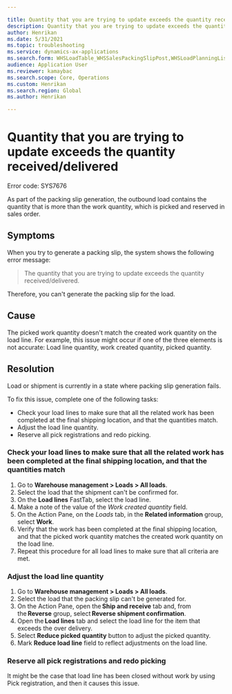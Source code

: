 ```yaml
---

title: Quantity that you are trying to update exceeds the quantity received/delivered.
description: Quantity that you are trying to update exceeds the quantity received/delivered.
author: Henrikan
ms.date: 5/31/2021
ms.topic: troubleshooting
ms.service: dynamics-ax-applications
ms.search.form: WHSLoadTable_WHSSalesPackingSlipPost,WHSLoadPlanningListPage_WHSSalesPackingSlipPost,WHSLoadPlanningWorkbench_WHSSalesPackingSlipPost
audience: Application User
ms.reviewer: kamaybac
ms.search.scope: Core, Operations
ms.custom: Henrikan
ms.search.region: Global
ms.author: Henrikan

---
```


# Quantity that you are trying to update exceeds the quantity received/delivered

Error code: SYS7676

As part of the packing slip generation, the outbound load contains the quantity that is more than the work quantity, which is picked and reserved in sales order.

## Symptoms

When you try to generate a packing slip, the system shows the following error message:

> The quantity that you are trying to update exceeds the quantity received/delivered.

Therefore, you can't generate the packing slip for the load.

## Cause

The picked work quantity doesn't match the created work quantity on the load line. For example, this issue might occur if one of the three elements is not accurate: Load line quantity, work created quantity, picked quantity.

## Resolution

Load or shipment is currently in a state where packing slip generation fails. 

To fix this issue, complete one of the following tasks:

- Check your load lines to make sure that all the related work has been completed at the final shipping location, and that the quantities match.
- Adjust the load line quantity.
- Reserve all pick registrations and redo picking.

### Check your load lines to make sure that all the related work has been completed at the final shipping location, and that the quantities match

1. Go to **Warehouse management \> Loads \> All loads**.
1. Select the load that the shipment can't be confirmed for.
1. On the **Load lines** FastTab, select the load line.
1. Make a note of the value of the *Work created quantity* field.
1. On the Action Pane, on the *Loads* tab, in the **Related information** group, select **Work**.
1. Verify that the work has been completed at the final shipping location, and that the picked work quantity matches the created work quantity on the load line.
1. Repeat this procedure for all load lines to make sure that all criteria are met.

### Adjust the load line quantity  

1. Go to **Warehouse management \> Loads \> All loads**. 
1. Select the load that  the packing slip can't be generated for.
1. On the Action Pane, open the **Ship and receive** tab and, from the **Reverse** group, select **Reverse shipment confirmation**.
1. Open the **Load lines** tab and select the load line for the item that exceeds the over delivery.
1. Select **Reduce picked quantity** button to adjust the picked quantity.
1. Mark **Reduce load line** field to reflect adjustments on the load line. 

### Reserve all pick registrations and redo picking

It might be the case that load line has been closed without work by using Pick registration, and then it causes this issue.